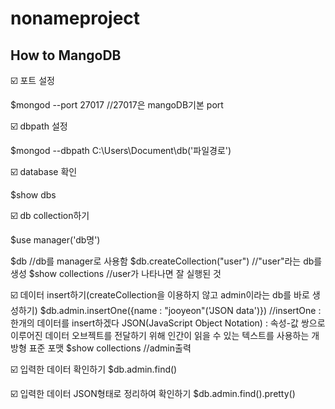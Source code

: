 # nonameproject
## How to MangoDB
☑️ 포트 설정

$mongod --port 27017  //27017은 mangoDB기본 port


☑️ dbpath 설정

$mongod --dbpath C:\Users\Document\db('파일경로')


☑️ database 확인

$show dbs


☑️ db collection하기

$use manager('db명')

$db //db를 manager로 사용함
$db.createCollection("user")  //"user"라는 db를 생성
$show collections //user가 나타나면 잘 실행된 것

☑️ 데이터 insert하기(createCollection을 이용하지 않고 admin이라는 db를 바로 생성하기)
$db.admin.insertOne({name : "jooyeon"('JSON data')})   //insertOne : 한개의 데이터를 insert하겠다
JSON(JavaScript Object Notation) : 속성-값 쌍으로 이루어진 데이터 오브젝트를 전달하기 위해 인간이 읽을 수 있는 텍스트를 사용하는 개방형 표준 포맷
$show collections //admin출력

☑️ 입력한 데이터 확인하기
$db.admin.find()

☑️ 입력한 데이터 JSON형태로 정리하여 확인하기
$db.admin.find().pretty()


